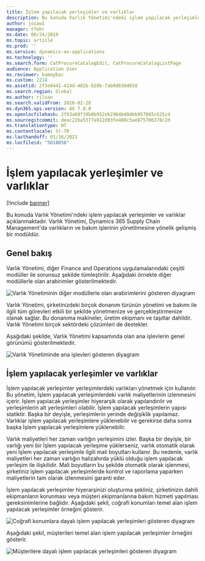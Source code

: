 ```yaml
---
title: İşlem yapılacak yerleşimler ve varlıklar
description: Bu konuda Varlık Yönetimi'ndeki işlem yapılacak yerleşimler ve varlıklar açıklanmaktadır. Varlık Yönetimi, Dynamics 365 Supply Chain Management'da varlıkların ve bakım işlerinin yönetilmesine yönelik gelişmiş bir modüldür.
author: josaw1
manager: tfehr
ms.date: 06/24/2019
ms.topic: article
ms.prod: ''
ms.service: dynamics-ax-applications
ms.technology: ''
ms.search.form: CatProcureCatalogEdit, CatProcureCatalogListPage
audience: Application User
ms.reviewer: kamaybac
ms.custom: 2214
ms.assetid: 2f3e0441-414d-402b-b28b-7ab0d650d658
ms.search.region: Global
ms.author: riluan
ms.search.validFrom: 2016-02-28
ms.dyn365.ops.version: AX 7.0.0
ms.openlocfilehash: 2f93a68f19b0b952eb2964b404bb957865c625cd
ms.sourcegitcommit: deac22ba5377a912d93fe408c5ae875706378c2d
ms.translationtype: HT
ms.contentlocale: tr-TR
ms.lasthandoff: 01/16/2021
ms.locfileid: "5018058"
---
```

# <a name="functional-locations-and-assets"></a>İşlem yapılacak yerleşimler ve varlıklar

[!include [banner](../../includes/banner.md)]

 

Bu konuda Varlık Yönetimi'ndeki işlem yapılacak yerleşimler ve varlıklar açıklanmaktadır. Varlık Yönetimi, Dynamics 365 Supply Chain Management'da varlıkların ve bakım işlerinin yönetilmesine yönelik gelişmiş bir modüldür.

## <a name="overview"></a>Genel bakış

Varlık Yönetimi, diğer Finance and Operations uygulamalarındaki çeşitli modüller ile sorunsuz şekilde tümleştirilir. Aşağıdaki örnekte diğer modüllerle olan arabirimler gösterilmektedir.

![Varlık Yönetiminin diğer modüllerle olan arabirimlerini gösteren diyagram](media/01-overview-image.png)

Varlık Yönetimi, şirketinizdeki birçok donanım türünün yönetimi ve bakımı ile ilgili tüm görevleri etkili bir şekilde yönetmenize ve gerçekleştirmenize olanak sağlar. Bu donanıma makineler, üretim ekipmanı ve taşıtlar dahildir. Varlık Yönetimi birçok sektördeki çözümleri de destekler.

Aşağıdaki şekilde, Varlık Yönetimi kapsamında olan ana işlevlerin genel görünümü gösterilmektedir.

![Varlık Yönetiminde ana işlevleri gösteren diyagram](media/02-overview-image.png)

## <a name="functional-locations-and-assets"></a>İşlem yapılacak yerleşimler ve varlıklar

İşlem yapılacak yerleşimler yerleşimlerdeki varlıkları yönetmek için kullanılır. Bu yönetim, İşlem yapılacak yerleşimlerdeki varlık maliyetlerinin izlenmesini içerir. İşlem yapılacak yerleşimler hiyerarşik olarak yapılandırılır ve yerleşimlerin alt yerleşimleri olabilir. İşlem yapılacak yerleşimlerin yapısı statiktir. Başka bir deyişle, yerleşimlerin yerinde değişiklik yapılamaz. Varlıklar işlem yapılacak yerleşimlere yüklenebilir ve gerekirse daha sonra başka İşlem yapılacak yerleşimlere yüklenebilir.

Varlık maliyetleri her zaman varlığın yerleşimini izler. Başka bir deyişle, bir varlığı yeni bir İşlem yapılacak yerleşime yüklerseniz, varlık otomatik olarak yeni İşlem yapılacak yerleşimle ilgili mali boyutları kullanır. Bu nedenle, varlık maliyetleri her zaman varlığın halizahırda yüklü olduğu işlem yapılacak yerleşim ile ilişkilidir. Mali boyutların bu şekilde otomatik olarak işlenmesi, şirketiniz işlem yapılacak yerleşimlerde kontrol ve raporlama yaparken maliyetlerin tam olarak izlenmesini garanti eder.

İşlem yapılacak yerleşimler hiyerarşinizi oluşturma şekliniz, şirketinizin dahili ekipmanların korunması veya müşteri ekipmanlarına bakım hizmeti yapılması gereksinimlerine bağlıdır. Aşağıdaki şekil, coğrafi konumları temel alan işlem yapılacak yerleşimler örneğini gösterir.

![Coğrafi konumlara dayalı işlem yapılacak yerleşimleri gösteren diyagram](media/03-overview-image.png)

Aşağıdaki şekil, müşterileri temel alan işlem yapılacak yerleşimler örneğini gösterir.

![Müşterilere dayalı işlem yapılacak yerleşimleri gösteren diyagram](media/04-overview-image.png)
